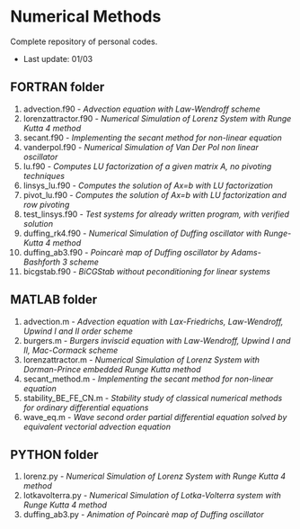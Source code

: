 # Numerical Methods

Complete repository of personal codes.
- Last update: 01/03


## FORTRAN folder
  1. advection.f90 - *Advection equation with Law-Wendroff scheme*
  2. lorenzattractor.f90 - *Numerical Simulation of Lorenz System with Runge Kutta 4 method*
  3. secant.f90 - *Implementing the secant method for non-linear equation*
  4. vanderpol.f90 - *Numerical Simulation of Van Der Pol non linear oscillator*
  5. lu.f90 - *Computes LU factorization of a given matrix A, no pivoting techniques*
  6. linsys_lu.f90 - *Computes the solution of Ax=b with LU factorization*
  7. pivot_lu.f90 - *Computes the solution of Ax=b with LU factorization and row pivoting*
  8. test_linsys.f90 - *Test systems for already written program, with verified solution*
  9. duffing_rk4.f90 - *Numerical Simulation of Duffing oscillator with Runge-Kutta 4 method*
 10. duffing_ab3.f90 - *Poincarè map of Duffing oscillator by Adams-Bashforth 3 scheme*
 11. bicgstab.f90 - *BiCGStab without peconditioning for linear systems*

## MATLAB folder
  1. advection.m - *Advection equation with Lax-Friedrichs, Law-Wendroff, Upwind I and II order scheme*
  2. burgers.m   - *Burgers inviscid equation with Law-Wendroff, Upwind I and II, Mac-Cormack scheme*
  3. lorenzattractor.m - *Numerical Simulation of Lorenz System with Dorman-Prince embedded Runge Kutta method*
  4. secant_method.m - *Implementing the secant method for non-linear equation*
  5. stability_BE_FE_CN.m - *Stability study of classical numerical methods for ordinary differential equations*
  6. wave_eq.m - *Wave second order partial differential equation solved by equivalent vectorial advection equation*

## PYTHON folder
  1. lorenz.py - *Numerical Simulation of Lorenz System with Runge Kutta 4 method*
  2. lotkavolterra.py - *Numerical Simulation of Lotka-Volterra system with Runge Kutta 4 method*
  3. duffing_ab3.py - *Animation of Poincarè map of Duffing oscillator*

